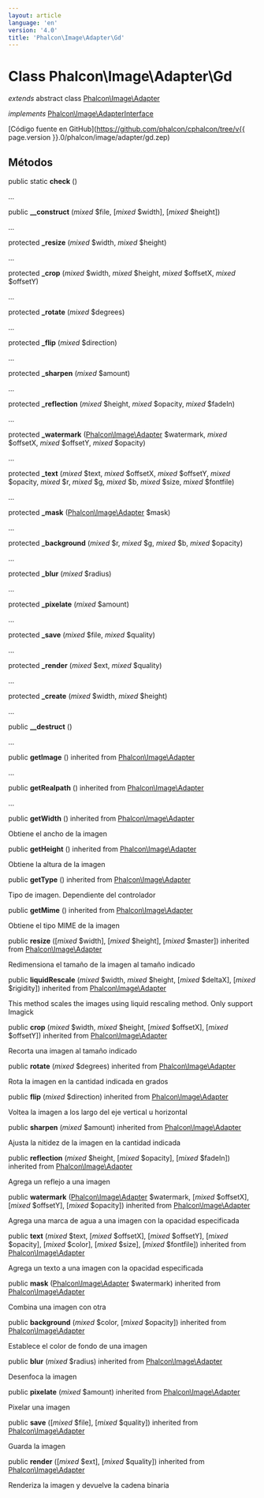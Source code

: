 ```yaml
---
layout: article
language: 'en'
version: '4.0'
title: 'Phalcon\Image\Adapter\Gd'
---
```

# Class **Phalcon\Image\Adapter\Gd**

*extends* abstract class [Phalcon\Image\Adapter](Phalcon_Image_Adapter)

*implements* [Phalcon\Image\AdapterInterface](Phalcon_Image_AdapterInterface)

[Código fuente en GitHub](https://github.com/phalcon/cphalcon/tree/v{{ page.version }}.0/phalcon/image/adapter/gd.zep)

## Métodos

public static **check** ()

...

public **__construct** (*mixed* $file, [*mixed* $width], [*mixed* $height])

...

protected **_resize** (*mixed* $width, *mixed* $height)

...

protected **_crop** (*mixed* $width, *mixed* $height, *mixed* $offsetX, *mixed* $offsetY)

...

protected **_rotate** (*mixed* $degrees)

...

protected **_flip** (*mixed* $direction)

...

protected **_sharpen** (*mixed* $amount)

...

protected **_reflection** (*mixed* $height, *mixed* $opacity, *mixed* $fadeIn)

...

protected **_watermark** ([Phalcon\Image\Adapter](Phalcon_Image_Adapter) $watermark, *mixed* $offsetX, *mixed* $offsetY, *mixed* $opacity)

...

protected **_text** (*mixed* $text, *mixed* $offsetX, *mixed* $offsetY, *mixed* $opacity, *mixed* $r, *mixed* $g, *mixed* $b, *mixed* $size, *mixed* $fontfile)

...

protected **_mask** ([Phalcon\Image\Adapter](Phalcon_Image_Adapter) $mask)

...

protected **_background** (*mixed* $r, *mixed* $g, *mixed* $b, *mixed* $opacity)

...

protected **_blur** (*mixed* $radius)

...

protected **_pixelate** (*mixed* $amount)

...

protected **_save** (*mixed* $file, *mixed* $quality)

...

protected **_render** (*mixed* $ext, *mixed* $quality)

...

protected **_create** (*mixed* $width, *mixed* $height)

...

public **__destruct** ()

...

public **getImage** () inherited from [Phalcon\Image\Adapter](Phalcon_Image_Adapter)

...

public **getRealpath** () inherited from [Phalcon\Image\Adapter](Phalcon_Image_Adapter)

...

public **getWidth** () inherited from [Phalcon\Image\Adapter](Phalcon_Image_Adapter)

Obtiene el ancho de la imagen

public **getHeight** () inherited from [Phalcon\Image\Adapter](Phalcon_Image_Adapter)

Obtiene la altura de la imagen

public **getType** () inherited from [Phalcon\Image\Adapter](Phalcon_Image_Adapter)

Tipo de imagen. Dependiente del controlador

public **getMime** () inherited from [Phalcon\Image\Adapter](Phalcon_Image_Adapter)

Obtiene el tipo MIME de la imagen

public **resize** ([*mixed* $width], [*mixed* $height], [*mixed* $master]) inherited from [Phalcon\Image\Adapter](Phalcon_Image_Adapter)

Redimensiona el tamaño de la imagen al tamaño indicado

public **liquidRescale** (*mixed* $width, *mixed* $height, [*mixed* $deltaX], [*mixed* $rigidity]) inherited from [Phalcon\Image\Adapter](Phalcon_Image_Adapter)

This method scales the images using liquid rescaling method. Only support Imagick

public **crop** (*mixed* $width, *mixed* $height, [*mixed* $offsetX], [*mixed* $offsetY]) inherited from [Phalcon\Image\Adapter](Phalcon_Image_Adapter)

Recorta una imagen al tamaño indicado

public **rotate** (*mixed* $degrees) inherited from [Phalcon\Image\Adapter](Phalcon_Image_Adapter)

Rota la imagen en la cantidad indicada en grados

public **flip** (*mixed* $direction) inherited from [Phalcon\Image\Adapter](Phalcon_Image_Adapter)

Voltea la imagen a los largo del eje vertical u horizontal

public **sharpen** (*mixed* $amount) inherited from [Phalcon\Image\Adapter](Phalcon_Image_Adapter)

Ajusta la nitidez de la imagen en la cantidad indicada

public **reflection** (*mixed* $height, [*mixed* $opacity], [*mixed* $fadeIn]) inherited from [Phalcon\Image\Adapter](Phalcon_Image_Adapter)

Agrega un reflejo a una imagen

public **watermark** ([Phalcon\Image\Adapter](Phalcon_Image_Adapter) $watermark, [*mixed* $offsetX], [*mixed* $offsetY], [*mixed* $opacity]) inherited from [Phalcon\Image\Adapter](Phalcon_Image_Adapter)

Agrega una marca de agua a una imagen con la opacidad especificada

public **text** (*mixed* $text, [*mixed* $offsetX], [*mixed* $offsetY], [*mixed* $opacity], [*mixed* $color], [*mixed* $size], [*mixed* $fontfile]) inherited from [Phalcon\Image\Adapter](Phalcon_Image_Adapter)

Agrega un texto a una imagen con la opacidad especificada

public **mask** ([Phalcon\Image\Adapter](Phalcon_Image_Adapter) $watermark) inherited from [Phalcon\Image\Adapter](Phalcon_Image_Adapter)

Combina una imagen con otra

public **background** (*mixed* $color, [*mixed* $opacity]) inherited from [Phalcon\Image\Adapter](Phalcon_Image_Adapter)

Establece el color de fondo de una imagen

public **blur** (*mixed* $radius) inherited from [Phalcon\Image\Adapter](Phalcon_Image_Adapter)

Desenfoca la imagen

public **pixelate** (*mixed* $amount) inherited from [Phalcon\Image\Adapter](Phalcon_Image_Adapter)

Pixelar una imagen

public **save** ([*mixed* $file], [*mixed* $quality]) inherited from [Phalcon\Image\Adapter](Phalcon_Image_Adapter)

Guarda la imagen

public **render** ([*mixed* $ext], [*mixed* $quality]) inherited from [Phalcon\Image\Adapter](Phalcon_Image_Adapter)

Renderiza la imagen y devuelve la cadena binaria